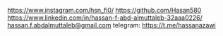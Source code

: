 https://www.instagram.com/hsn_fi0/
https://github.com/Hasan580
https://www.linkedin.com/in/hassan-f-abd-almuttaleb-32aaa0226/
hassan.f.abdalmuttaleb@gmail.com
telegram: https://t.me/hassanazawi
